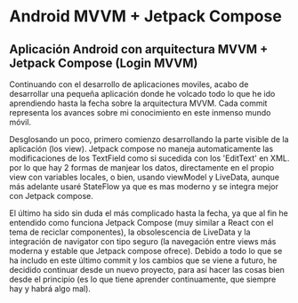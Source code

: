 # Android MVVM + Jetpack Compose

## Aplicación Android con arquitectura MVVM + Jetpack Compose (Login MVVM)

Continuando con el desarrollo de aplicaciones moviles, acabo de desarrollar una pequeña aplicación donde he volcado todo lo que he ido aprendiendo hasta la fecha sobre la arquitectura MVVM. Cada commit representa los avances sobre mi conocimiento en este inmenso mundo móvil.

Desglosando un poco, primero comienzo desarrollando la parte visible de la aplicación (los view). Jetpack compose no maneja automaticamente las modificaciones de los TextField como si sucedida con los 'EditText' en XML. por lo que hay 2 formas de manjear los datos, directamente en el propio view con variables locales, o bien, usando viewModel y LiveData, aunque más adelante usaré StateFlow ya que es mas moderno y se integra mejor con Jetpack compose. 

El último ha sido sin duda el más complicado hasta la fecha, ya que al fin he entendido como funciona Jetpack Compose (muy similar a React con el tema de reciclar componentes), la obsolescencia de LiveData y la integración de navigator con tipo seguro (la navegación entre views más moderna y estable que Jetpack compose ofrece). Debido a todo lo que se ha includo en este último commit y los cambios que se viene a futuro, he decidido continuar desde un nuevo proyecto, para así hacer las cosas bien desde el principio (es lo que tiene aprender continuamente, que siempre hay y habrá algo mal).